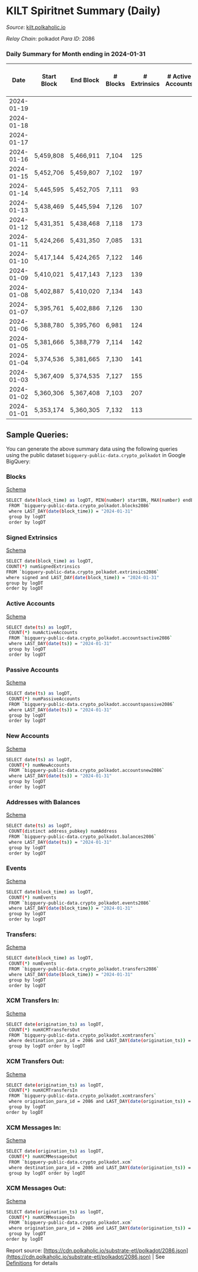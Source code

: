 # KILT Spiritnet Summary (Daily)

_Source_: [kilt.polkaholic.io](https://kilt.polkaholic.io)

*Relay Chain*: polkadot
*Para ID*: 2086



### Daily Summary for Month ending in 2024-01-31


| Date    | Start Block | End Block | # Blocks | # Extrinsics | # Active Accounts | # Passive Accounts | # New Accounts | # Addresses | # Events  | # Transfers ($USD) | # XCM Transfers In ($USD) | # XCM Transfers Out ($USD) | # XCM In | # XCM Out | Issues |
|---------|-------------|-----------|----------|--------------|-------------------|--------------------|----------------|-------------|-----------|--------------------|---------------------------|----------------------------|----------|-----------|--------|
| 2024-01-19 |  |  |  |  |  |  |  |  |  |   |   |   |  |  |  |
| 2024-01-18 |  |  |  |  |  |  |  | 19,865 |  |   |   |   |  |  |  |
| 2024-01-17 |  |  |  |  |  |  |  | 19,861 |  |   |   |   |  |  |  |
| 2024-01-16 | 5,459,808 | 5,466,911 | 7,104 | 125 |  |  |  | 19,852 | 36,672 | 32  |   |   |  |  |  |
| 2024-01-15 | 5,452,706 | 5,459,807 | 7,102 | 197 |  |  |  | 19,845 | 37,236 | 88  |   |   |  |  |  |
| 2024-01-14 | 5,445,595 | 5,452,705 | 7,111 | 93 |  |  |  | 19,837 | 36,612 | 27  |   |   |  |  |  |
| 2024-01-13 | 5,438,469 | 5,445,594 | 7,126 | 107 |  |  |  | 19,834 | 36,569 | 54  |   |   |  |  |  |
| 2024-01-12 | 5,431,351 | 5,438,468 | 7,118 | 173 |  |  |  | 19,822 | 37,341 | 79  |   |   |  |  |  |
| 2024-01-11 | 5,424,266 | 5,431,350 | 7,085 | 131 |  |  |  | 19,805 | 36,549 | 46  |   |   |  |  |  |
| 2024-01-10 | 5,417,144 | 5,424,265 | 7,122 | 146 |  |  |  | 19,802 | 37,171 | 55  |   |   |  |  |  |
| 2024-01-09 | 5,410,021 | 5,417,143 | 7,123 | 139 |  |  |  | 19,794 | 36,837 | 51  |   |   |  |  |  |
| 2024-01-08 | 5,402,887 | 5,410,020 | 7,134 | 143 |  |  |  | 19,789 | 36,996 | 45  |   |   |  |  |  |
| 2024-01-07 | 5,395,761 | 5,402,886 | 7,126 | 130 |  |  |  | 19,782 | 36,874 | 50  |   |   |  |  |  |
| 2024-01-06 | 5,388,780 | 5,395,760 | 6,981 | 124 |  |  |  | 19,774 | 36,081 | 51  |   |   |  |  |  |
| 2024-01-05 | 5,381,666 | 5,388,779 | 7,114 | 142 |  |  |  | 19,763 | 36,762 | 55  |   |   |  |  |  |
| 2024-01-04 | 5,374,536 | 5,381,665 | 7,130 | 141 |  |  |  | 19,751 | 37,347 | 45  |   |   |  |  |  |
| 2024-01-03 | 5,367,409 | 5,374,535 | 7,127 | 155 |  |  |  | 19,740 | 36,986 | 51  |   |   |  |  |  |
| 2024-01-02 | 5,360,306 | 5,367,408 | 7,103 | 207 |  |  |  | 19,733 | 37,732 | 63  |   |   |  |  |  |
| 2024-01-01 | 5,353,174 | 5,360,305 | 7,132 | 113 |  |  |  | 19,726 | 36,607 | 39  |   |   |  |  |  |

## Sample Queries:
You can generate the above summary data using the following queries using the public dataset `bigquery-public-data.crypto_polkadot` in Google BigQuery:


### Blocks 

[Schema](https://github.com/colorfulnotion/substrate-etl/blob/main/schema/blocks.json)

```bash
SELECT date(block_time) as logDT, MIN(number) startBN, MAX(number) endBN, COUNT(*) numBlocks 
 FROM `bigquery-public-data.crypto_polkadot.blocks2086`  
 where LAST_DAY(date(block_time)) = "2024-01-31" 
 group by logDT 
 order by logDT
```

### Signed Extrinsics 

[Schema](https://github.com/colorfulnotion/substrate-etl/blob/main/schema/extrinsics.json)

```bash
SELECT date(block_time) as logDT, 
COUNT(*) numSignedExtrinsics 
FROM `bigquery-public-data.crypto_polkadot.extrinsics2086`  
where signed and LAST_DAY(date(block_time)) = "2024-01-31" 
group by logDT 
order by logDT
```

### Active Accounts 

[Schema](https://github.com/colorfulnotion/substrate-etl/blob/main/schema/accountsactive.json)

```bash
SELECT date(ts) as logDT, 
 COUNT(*) numActiveAccounts 
 FROM `bigquery-public-data.crypto_polkadot.accountsactive2086` 
 where LAST_DAY(date(ts)) = "2024-01-31" 
 group by logDT 
 order by logDT
```

### Passive Accounts 

[Schema](https://github.com/colorfulnotion/substrate-etl/blob/main/schema/accountspassive.json)

```bash
SELECT date(ts) as logDT, 
 COUNT(*) numPassiveAccounts 
 FROM `bigquery-public-data.crypto_polkadot.accountspassive2086` 
 where LAST_DAY(date(ts)) = "2024-01-31" 
 group by logDT 
 order by logDT
```

### New Accounts 

[Schema](https://github.com/colorfulnotion/substrate-etl/blob/main/schema/accountsnew.json)

```bash
SELECT date(ts) as logDT, 
 COUNT(*) numNewAccounts 
 FROM `bigquery-public-data.crypto_polkadot.accountsnew2086` 
 where LAST_DAY(date(ts)) = "2024-01-31" 
 group by logDT
 order by logDT
```

### Addresses with Balances 

[Schema](https://github.com/colorfulnotion/substrate-etl/blob/main/schema/balances.json)

```bash
SELECT date(ts) as logDT,
 COUNT(distinct address_pubkey) numAddress 
 FROM `bigquery-public-data.crypto_polkadot.balances2086` 
 where LAST_DAY(date(ts)) = "2024-01-31" 
 group by logDT 
 order by logDT
```

### Events 

[Schema](https://github.com/colorfulnotion/substrate-etl/blob/main/schema/events.json)

```bash
SELECT date(block_time) as logDT, 
 COUNT(*) numEvents 
 FROM `bigquery-public-data.crypto_polkadot.events2086` 
 where LAST_DAY(date(block_time)) = "2024-01-31" 
 group by logDT 
 order by logDT
```

### Transfers:

[Schema](https://github.com/colorfulnotion/substrate-etl/blob/main/schema/transfers.json)

```bash
SELECT date(block_time) as logDT, 
 COUNT(*) numEvents 
 FROM `bigquery-public-data.crypto_polkadot.transfers2086` 
 where LAST_DAY(date(block_time)) = "2024-01-31" 
 group by logDT 
 order by logDT
```

### XCM Transfers In: 

[Schema](https://github.com/colorfulnotion/substrate-etl/blob/main/schema/xcmtransfers.json)

```bash
SELECT date(origination_ts) as logDT, 
 COUNT(*) numXCMTransfersOut 
 FROM `bigquery-public-data.crypto_polkadot.xcmtransfers` 
 where destination_para_id = 2086 and LAST_DAY(date(origination_ts)) = "2024-01-31" 
 group by logDT order by logDT
```

### XCM Transfers Out: 

[Schema](https://github.com/colorfulnotion/substrate-etl/blob/main/schema/xcmtransfers.json)

```bash
SELECT date(origination_ts) as logDT, 
 COUNT(*) numXCMTransfersIn 
 FROM `bigquery-public-data.crypto_polkadot.xcmtransfers` 
 where origination_para_id = 2086 and LAST_DAY(date(origination_ts)) = "2024-01-31" 
 group by logDT 
order by logDT
```

### XCM Messages In: 

[Schema](https://github.com/colorfulnotion/substrate-etl/blob/main/schema/xcm.json)

```bash
SELECT date(origination_ts) as logDT, 
 COUNT(*) numXCMMessagesOut 
 FROM `bigquery-public-data.crypto_polkadot.xcm` 
 where destination_para_id = 2086 and LAST_DAY(date(origination_ts)) = "2024-01-31" 
 group by logDT order by logDT
```

### XCM Messages Out: 

[Schema](https://github.com/colorfulnotion/substrate-etl/blob/main/schema/xcm.json)

```bash
SELECT date(origination_ts) as logDT, 
 COUNT(*) numXCMMessagesIn 
 FROM `bigquery-public-data.crypto_polkadot.xcm` 
 where origination_para_id = 2086 and LAST_DAY(date(origination_ts)) = "2024-01-31" 
 group by logDT 
order by logDT
```


Report source: [https://cdn.polkaholic.io/substrate-etl/polkadot/2086.json](https://cdn.polkaholic.io/substrate-etl/polkadot/2086.json) | See [Definitions](/DEFINITIONS.md) for details
